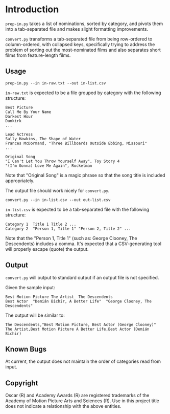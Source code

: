 Introduction
============

`prep-in.py` takes a list of nominations, sorted by category, and
pivots them into a tab-separated file and makes slight formatting
improvements.

`convert.py` transforms a tab-separated file from being row-ordered
to column-ordered, with collapsed keys, specifically trying to address
the problem of sorting out the most-nominated films and also separates
short films from feature-length films.


Usage
-----

    prep-in.py --in in-raw.txt --out in-list.csv
    
`in-raw.txt` is expected to be a file grouped by category with
the following structure:

    Best Picture
    Call Me By Your Name
    Darkest Hour
    Dunkirk
    ...
    
    Lead Actress
    Sally Hawkins, The Shape of Water
    Frances McDormand, "Three Billboards Outside Ebbing, Missouri"
    ...

    Original Song
    "I Can't Let You Throw Yourself Away", Toy Story 4
    "(I'm Gonna) Love Me Again", Rocketman

Note that "Original Song" is a magic phrase so that the song title is
included appropriately.

The output file should work nicely for `convert.py`.

    convert.py --in in-list.csv --out out-list.csv

`in-list.csv` is expected to be a tab-separated file with the following
structure:

    Category 1	Title 1	Title 2	...
    Category 2	"Person 1, Title 1"	"Person 2, Title 2"	...

Note that the "Person 1, Title 1" (such as: George Clooney, The
Descendents) includes a comma. It's expected that a CSV-generating
tool will properly escape (quote) the output.


Output
------

`convert.py` will output to standard output if an output file is not
specified.

Given the sample input:

    Best Motion Picture	The Artist	The Descendents
    Best Actor	"Demián Bichir, A Better Life"	"George Clooney, The Descendents"

The output will be similar to:

    The Descendents,"Best Motion Picture, Best Actor (George Clooney)"
    The Artist,Best Motion Picture A Better Life,Best Actor (Demián Bichir)


Known Bugs
----------

At current, the output does not maintain the order of categories read
from input.


Copyright
---------

Oscar (R) and Academy Awards (R) are registered trademarks of the
Academy of Motion Picture Arts and Sciences (R). Use in this project
title does not indicate a relationship with the above entities.

